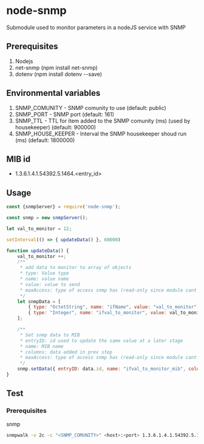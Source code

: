# node-snmp
Submodule used to monitor parameters in a nodeJS service with SNMP

## Prerequisites
1. Nodejs
2. net-snmp (npm install net-snmp)
3. dotenv (npm install dotenv --save)

## Environmental variables
1. SNMP_COMUNITY - SNMP comunity to use (default: public)
2. SNMP_PORT - SNMP port (default: 161)
3. SNMP_TTL - TTL for item added to the SNMP comunity (ms) (used by housekeeper) (default: 900000)
4. SNMP_HOUSE_KEEPER - Interval the SNMP housekeeper shoud run (ms) (default: 1800000)

## MIB id 
* 1.3.6.1.4.1.54392.5.1464.<entry_id>

## Usage 
```js
const {snmpServer} = require('node-snmp');

const snmp = new snmpServer();

let val_to_monitor = 12;

setInterval(() => { updateData() }, 60000)

function updateData() {
    val_to_monitor ++;
    /**
     * add data to monitor to array of objects
     * type: Value type
     * name: value name 
     * value: value to send
     * maxAccess: type of access snmp has (read-only since module cant write back to nodejs a.t.m.)
     */
    let snmpData = [
        { type: "OctetString", name: "ifName", value: "val_to_monitor", maxAccess: "read-only" },
        { type: "Integer", name: "ifval_to_monitor", value: val_to_monitor, maxAccess: "read-only" }
    ];

    /**
     * Set snmp data to MIB
     * entryID: id used to update the same value at a later stage
     * name: MIB name
     * columns: data added in prev step
     * maxAccess: type of access snmp has (read-only since module cant write back to nodejs a.t.m.)
     */
    snmp.setData({ entryID: data.id, name: "ifval_to_monitor_mib", columns: snmpData, maxAccess: "read-only" });
}
```

## Test 
### Prerequisites
snmp

```bash
snmpwalk -v 2c -c "<SNMP_COMUNITY>" <host>:<port> 1.3.6.1.4.1.54392.5.1464
```